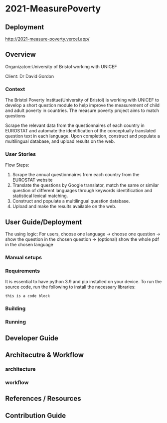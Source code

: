 # 2021-MeasurePoverty

## Deployment
http://2021-measure-poverty.vercel.app/

## Overview
Organizaton:University of Bristol working with UNICEF

Client: Dr David Gordon



### Context 

The Bristol Poverty Institue(University of Bristol) is working with UNICEF to develop a short question module to help improve the measurement of child and adult poverty in countries. 
The measure poverty project aims to match questions 


Scrape the relevant data from the questionnaires of each country in EUROSTAT and automate the identification of the conceptually translated question text in each language. Upon completion, construct and populate a multilingual database, and upload results on the web.


### User Stories 




Flow Steps:
1. Scrape the annual questionnaires from each country from the EUROSTAT website
2. Translate the questions by Google translator, match the same or similar question of different languages through keywords identification and statistical lexical matching.
3. Construct and populate a multilingual question database.
4. Upload and make the results available on the web.





## User Guide/Deployment 
The using logic:
For users, choose one language -> choose one question -> show the question in the chosen question -> (optional) show the whole pdf in the chosen language

### Manual setups

### Requirements
It is essential to have python 3.9 and pip installed on your device. 
To run the source code, run the following to install the necessary libraries:


```
this is a code block
```




### Building 


### Running





## Developer Guide



## Architecutre & Workflow 

### architecture

### workflow 

## References / Resources


## Contribution Guide 

